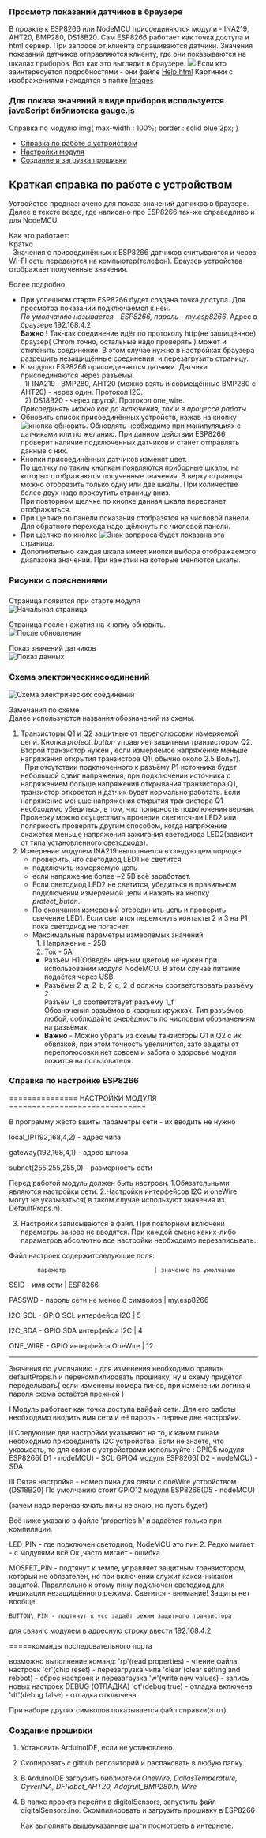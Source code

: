 ### Просмотр показаний датчиков в браузере
В проэкте к ESP8266 или NodeMCU присоединяются модули - INA219, AHT20, BMP280, DS18B20.
Сам ESP8266 работает как точка доступа и html сервер. При запросе от клиента опрашиваются 
датчики. Значения показаний датчиков отправляются клиенту, где они показываются на шкалах 
приборов.
Вот как это выглядит в браузере.
<img src="digitalSensors/data/src/img/showData.png">
Если кто заинтересуется подробностями - они файле  <a href="https://github.com/sensorsViewers/digitalSensors/data/src/help.html">Help.html</a>
Картинки с изображениями находятся в папке <a href="digitalSensors/data/src/img">Images</a>
### Для показа значений в виде приборов используется javaScript библиотека [gauge.js](https://canvas-gauges.com)
 Справка по модулю img{ max-width : 100%; border : solid blue 2px; }

*   [Справка по работе с устройством](#man)
*   [Настройки модуля](#props)
*   [Создание и загрузка прошивки](#compile)

Краткая справка по работе с устройством
---------------------------------------

Устройство предназначено для показа значений датчиков в браузере. Далее в тексте везде, где написано про ESP8266 так-же справедливо и для NodeMCU.

Как это работает:  
Кратко  
  Значения с присоединённых к ESP8266 датчиков считываются и через WI-FI сеть передаются на компьютер(телефон). Браузер устройства отображает полученные значения.  
  
Более подробно

*   При успешном старте ESP8266 будет создана точка доступа. Для просмотра показаний подключаемся к ней.  
    _По умолчанию называется - ESP8266, пароль - my.esp8266_. Адрес в браузере 192.168.4.2  
    **Важно !** Так-как соединение идёт по протоколу http(не защищённое) браузер( Chrom точно, остальные надо проверять ) может и отклонить соединение. В этом случае нужно в настройках браузера разрешить незащищённые соединения, и перезагрузить страницу.
*   К модулю ESP8266 присоединяются датчики. Датчики присоединяются через разъёмы.  
      1) INA219 , BMP280, AHT20 (можно взять и совмещённые BMP280 c AHT20) - через один. Протокол I2C.  
      2) DS18B20 - через другой. Протокол one\_wire.  
    _Присоединять можно как до включения, так и в процессе работы._
*   Обновить список присоединённых устройств, нажав на кнопку ![кнопка обновить](digitalSensors/data/src/refresh.png). Обновлять необходимо при манипуляциях с датчиками или по желанию. При данном действии ESP8266 проверит наличие подключенных датчиков и станет отправлять данные с них.
*   Кнопки присоединённых датчиков изменят цвет.  
    По щелчку по таким кнопкам появляются приборные шкалы, на которых отображаются полученные значения. В верху страницы можно отобразить только одну или две шкалы. При количестве более двух надо прокрутить страницу вниз.  
    При повторном щелчке по кнопке данная шкала перестанет отображаться.
*   При щелчке по панели показания отобразятся на числовой панели. Для обратного перехода надо щёлкнуть по числовой панели.
*   При щелчке по кнопке ![Знак вопрроса](digitalSensors/data/src/quest.png) будет показана эта страница.
*   Дополнительно каждая шкала имеет кнопки выбора отображаемого диапазона значений. При нажатии на которые меняются шкалы.

### Рисунки с пояснениями

### 

Страница появится при старте модуля  
![Начальная страница](digitalSensors/data/src/img/startPage.png)

Страница после нажатия на кнопку обновить.  
![После обновления](digitalSensors/data/src/img/after_refresh.png)

Показ значений датчиков  
![Показ данных](digitalSensors/data/src/img/showData.png)

### Схема электрическихсоединений

![Схема электрических соединений](digitalSensors/data/src/img/SensorsOnESP8266.png)

Замечания по схеме  
Далее используются названия обозначений из схемы.

1.  Транзисторы Q1 и Q2 защитные от переполюсовки измеряемой цепи. Кнопка _protect\_button_ управляет защитным транзистором Q2. Второй транзистор нужен , если измеряемое напряжение меньше напряжения открытия транзистора Q1( обычно около 2.5 Вольт).  
      При отсутствии подключенного к разъёму P1 источника будет небольшой сдвиг напряжения, при подключении источника с напряжением больше напряжения открывания транзистора Q1, транзистор откроется и датчик будет нормально работать. Если напряжение меньше напряжения открытия транзистора Q1 необходимо убедиться, в том, что полярность подключения верная. Проверку можно осуществить проверив светится-ли LED2 или полярность проверять другим способом, когда напряжение окажется меньше напряжения зажигания светодиода LED2(зависит от типа установленного светодиода).
2.  Измерение модулем INA219 выполняется в следующем порядке
    *   проверить, что светодиод LED1 не светится
    *   подключить измеряемую цепь
    *   если напряжение более ~2.5В всё заработает.
    *   Если светодиод LED2 не светится, убедиться в правильном подключении измеряемой цепи и нажать на кнопку _protect\_buton_.
    *   По окончании измерений отсоединить цепь и проверить свечение LED1. Если светится перемкнуть контакты 2 и 3 на P1 пока светодиод не погаснет.
    *   Максимальные параметры измеряемых значений  
          1. Напряжение - 25В  
          2. Ток - 5А
        *   Разъём H1(Обведён чёрным цветом) не нужен при использовании модуля NodeMCU. В этом случае питание подаётся через USB.
        *   Разъёмы 2\_a, 2\_b, 2\_c, 2\_d должны соответствовать разъёму 2  
            Разъём 1\_a соответствует разъёму 1\_f  
            Обозначения разъёмов в красных кружках. Тип разъёмов любой, соблюдайте очерёдность по числовым обозначениям на разъёмах.
        *   **Важно** - Можно убрать из схемы танзисторы Q1 и Q2 с их обвязкой, при этом точность увеличится, зато защиты от переполюсовки нет совсем и забота о здоровье модуля ложится на пользователя.

### Справка по настройке ESP8266

\===============   НАСТРОЙКИ  МОДУЛЯ  ==============================

В программу жёсто вшиты параметры сети - их вводить не нужно

 local\_IP(192,168,4,2) - адрес чипа
 
 gateway(192,168,4,1)  - адрес шлюза
 
 subnet(255,255,255,0) - размерность сети
 


Перед работой модуль должен быть настроен. 
1.Обязательными являются настройки сети. 
2.Настройки интерфейсов I2C и oneWire могут не указываться( в таком случае
  используют значения из DefaultProps.h). 

3. Настройки записываются в файл. 
При повторном включени параметры заново не вводятся. 
При каждой смене каких-либо параметров абсолютно все настройки необходимо 
перезаписывать.

Файл настроек содержитследующие поля:

            параметр                         | значение по умолчанию  

   SSID - имя сети                           | ESP8266 
   
   PASSWD - пароль сети не менее 8 символов  | my.esp8266 
   
   I2C\_SCL - GPIO SCL интерфейса  I2C       | 5 
   
   I2C\_SDA - GPIO SDA интерфейса I2C        | 4 
   
   ONE\_WIRE - GPIO интерфейса OneWire       | 12 
   
-------------------------------------------------------------------------
Значения по умолчанию - для изменения 
 необходимо править defaultProps.h и перекомпилировать прошивку, ну и 
 схему придётся переделывать( если изменены номера пинов, при изменении
 логина и пароля схема остаётся прежней )


 I  Модуль работает как точка доступа вайфай сети. Для его работы необходимо 
вводить имя сети и её пароль - первые две настройки.

 II Следующие две настройки указывают на то, к каким пинам необходимо 
     присоединять I2C устройства. Если не знаете, что указывать, то для 
     связи с устройствами используйте :
                         GPIO5 модуля ESP8266( D1 - nodeMCU) - SCL
                         GPIO4 модуля ESP8266( D2 - nodeMCU) - SDA

 III Пятая настройка - номер пина для связи с oneWire устройством (DS18B20)
     По умолчанию стоит GPIO12 модуля ESP8266(D5 - nodeMCU)

(зачем надо переназначать пины не знаю, но пусть будет)

Всё ниже указано в файле 'properties.h'  и задаётся только при компиляции.

   LED\_PIN - где подключен светодиод, NodeMCU это пин 2. Редко мигает - с
      модулями всё Ок ,часто мигает - ошибка

   MOSFET\_PIN - подтянут к земле, управляет защитным транзистором, который 
      не обязателен, но при включении служит какой-никакой защитой. 
      Параллельно к этому пину подключен светодиод для индикации незащищённого 
      режима. 
      Светится  - внимание! Защиты нет вообще.

    BUTTON\_PIN - подтянут к vcc задаёт режим защитного транзистора



для связи с модулем в адресную строку ввести 192.168.4.2


=====команды  последовательного порта  


возможно выполнение команд:
   'rp'(read properties) - чтение файла настроек
   'cr'(chip reset) - перезагрузка чипа
   'clear'(clear setting and reboot) - сброс настроек и перезагрузка
   'w'(write new values) - запись новых настроек
          DEBUG (ОТЛАДКА) 
  'dt'(debug true) - отладка включена
  'df'(debug false) - отладка отключена

При наборе других символов показывается файл справки(этот).

	

### Создание прошивки

1.  Установить ArduinoIDE, если не установлено.
2.  Скопировать с github репозиторий и распаковать в любую папку.
3.  В ArduinoIDE загрузить библиотеки _OneWire, DallasTemperature, GyverINA, DFRobot\_AHT20, Adafruit\_BMP280.h, Wire_
4.  В папке проэкта перейти в digitalSensors, запустить файл digitalSensors.ino. Скомпилировать и загрузить прошивку в ESP8266
      
    
    Как выполнять вышеуказанные шаги посмотреть в интернете.
